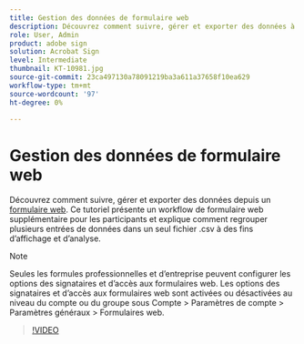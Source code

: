 ```yaml
---
title: Gestion des données de formulaire web
description: Découvrez comment suivre, gérer et exporter des données à partir d’un formulaire web
role: User, Admin
product: adobe sign
solution: Acrobat Sign
level: Intermediate
thumbnail: KT-10981.jpg
source-git-commit: 23ca497130a78091219ba3a611a37658f10ea629
workflow-type: tm+mt
source-wordcount: '97'
ht-degree: 0%

---
```


# Gestion des données de formulaire web

Découvrez comment suivre, gérer et exporter des données depuis un [formulaire web](webform.md). Ce tutoriel présente un workflow de formulaire web supplémentaire pour les participants et explique comment regrouper plusieurs entrées de données dans un seul fichier .csv à des fins d’affichage et d’analyse.

>[!NOTE]
>
>Seules les formules professionnelles et d’entreprise peuvent configurer les options des signataires et d’accès aux formulaires web. Les options des signataires et d’accès aux formulaires web sont activées ou désactivées au niveau du compte ou du groupe sous Compte > Paramètres de compte > Paramètres généraux > Formulaires web.

>[!VIDEO](https://video.tv.adobe.com/v/3409607?hidetitle=true)
